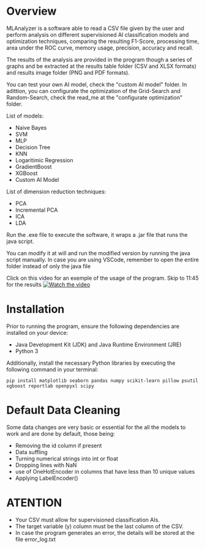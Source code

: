 # Overview
MLAnalyzer is a software able to read a CSV file given by the user and perform analysis on different supervisioned AI classification models and optimization techniques, comparing the resulting F1-Score, processing time, area under the ROC curve, memory usage, precision, accuracy and recall.

The results of the analysis are provided in the program though a series of graphs and be extracted at the results table folder (CSV and XLSX formats) and results image folder (PNG and PDF formats). 

You can test your own AI model, check the "custom AI model" folder. In adittion, you can configurate the optimization of the Grid-Search and Random-Search, check the read_me at the "configurate optimization" folder.

List of models:
- Naive Bayes
- SVM
- MLP
- Decision Tree
- KNN
- Logaritimic Regression
- GradientBoost
- XGBoost
- Custom AI Model

List of dimension reduction techniques:
- PCA
- Incremental PCA
- ICA
- LDA

Run the .exe file to execute the software, it wraps a .jar file that runs the java script.

You can modify it at will and run the modified version by running the java script manually. In case you are using VSCode, remember to open the entire folder instead of only the java file

Click on this video for an exemple of the usage of the program. Skip to 11:45 for the results
[![Watch the video](https://img.youtube.com/vi/J5QUgqYNB_4/maxresdefault.jpg)](https://youtu.be/J5QUgqYNB_4)


# Installation 
Prior to running the program, ensure the following dependencies are installed on your device:
- Java Development Kit (JDK) and Java Runtime Environment (JRE)
- Python 3

Additionally, install the necessary Python libraries by executing the following command in your terminal:
```
pip install matplotlib seaborn pandas numpy scikit-learn pillow psutil xgboost reportlab openpyxl scipy
```

# Default Data Cleaning
Some data changes are very basic or essential for the all the models to work and are done by default, those being:
- Removing the id column if present
- Data suffling
- Turning numerical strings into int or float
- Dropping lines with NaN
- use of OneHotEncoder in columns that have less than 10 unique values
- Applying LabelEncoder()

# ATENTION
- Your CSV must allow for supervisioned classification AIs.
- The target variable (y) column must be the last column of the CSV.
- In case the program generates an error, the details will be stored at the file error_log.txt
